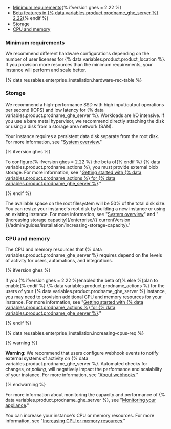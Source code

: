 - [Minimum requirements](#minimum-requirements){% ifversion ghes = 2.22 %}
- [Beta features in {% data variables.product.prodname_ghe_server %} 2.22](#beta-features-in-github-enterprise-server-222){% endif %}
- [Storage](#storage)
- [CPU and memory](#cpu-and-memory)

### Minimum requirements

We recommend different hardware configurations depending on the number of user licenses for {% data variables.product.product_location %}. If you provision more resources than the minimum requirements, your instance will perform and scale better.

{% data reusables.enterprise_installation.hardware-rec-table %}

### Storage

We recommend a high-performance SSD with high input/output operations per second (IOPS) and low latency for {% data variables.product.prodname_ghe_server %}. Workloads are I/O intensive. If you use a bare metal hypervisor, we recommend directly attaching the disk or using a disk from a storage area network (SAN).

Your instance requires a persistent data disk separate from the root disk. For more information, see "[System overview](/enterprise/admin/guides/installation/system-overview)."

{% ifversion ghes %}

To configure{% ifversion ghes = 2.22 %} the beta of{% endif %} {% data variables.product.prodname_actions %}, you must provide external blob storage. For more information, see "[Getting started with {% data variables.product.prodname_actions %} for {% data variables.product.prodname_ghe_server %}](/admin/github-actions/getting-started-with-github-actions-for-github-enterprise-server##external-storage-requirements)."

{% endif %}

The available space on the root filesystem will be 50% of the total disk size. You can resize your instance's root disk by building a new instance or using an existing instance. For more information, see "[System overview](/enterprise/admin/guides/installation/system-overview#storage-architecture)" and "[Increasing storage capacity](/enterprise/{{ currentVersion }}/admin/guides/installation/increasing-storage-capacity)."

### CPU and memory

The CPU and memory resources that {% data variables.product.prodname_ghe_server %} requires depend on the levels of activity for users, automations, and integrations.

{% ifversion ghes %}

If you {% ifversion ghes = 2.22 %}enabled the beta of{% else %}plan to enable{% endif %} {% data variables.product.prodname_actions %} for the users of your {% data variables.product.prodname_ghe_server %} instance, you may need to provision additional CPU and memory resources for your instance. For more information, see "[Getting started with {% data variables.product.prodname_actions %} for {% data variables.product.prodname_ghe_server %}](/admin/github-actions/getting-started-with-github-actions-for-github-enterprise-server#review-hardware-considerations)."

{% endif %}

{% data reusables.enterprise_installation.increasing-cpus-req %}

{% warning %}

**Warning:** We recommend that users configure webhook events to notify external systems of activity on {% data variables.product.prodname_ghe_server %}. Automated checks for changes, or _polling_, will negatively impact the performance and scalability of your instance. For more information, see "[About webhooks](/github/extending-github/about-webhooks)."

{% endwarning %}

For more information about monitoring the capacity and performance of {% data variables.product.prodname_ghe_server %}, see "[Monitoring your appliance](/admin/enterprise-management/monitoring-your-appliance)."

You can increase your instance's CPU or memory resources. For more information, see "[Increasing CPU or memory resources](/enterprise/admin/installation/increasing-cpu-or-memory-resources)."
